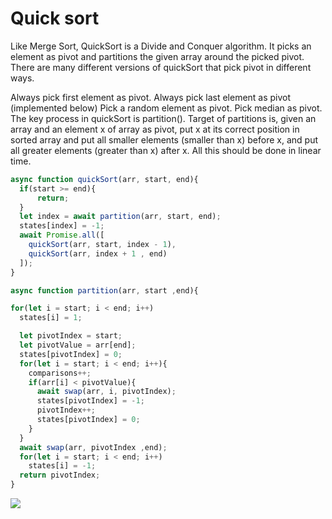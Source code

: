 # Quick sort 

Like Merge Sort, QuickSort is a Divide and Conquer algorithm. It picks an element as pivot and partitions the given array around the picked pivot. There are many different versions of quickSort that pick pivot in different ways. 

Always pick first element as pivot.
Always pick last element as pivot (implemented below)
Pick a random element as pivot.
Pick median as pivot.
The key process in quickSort is partition(). Target of partitions is, given an array and an element x of array as pivot, put x at its correct position in sorted array and put all smaller elements (smaller than x) before x, and put all greater elements (greater than x) after x. All this should be done in linear time.

```js
async function quickSort(arr, start, end){
  if(start >= end){
      return;
  }
  let index = await partition(arr, start, end);
  states[index] = -1;
  await Promise.all([
    quickSort(arr, start, index - 1),
    quickSort(arr, index + 1 , end)
  ]);
}

async function partition(arr, start ,end){

for(let i = start; i < end; i++)
  states[i] = 1;

  let pivotIndex = start;
  let pivotValue = arr[end];
  states[pivotIndex] = 0;
  for(let i = start; i < end; i++){
    comparisons++;
    if(arr[i] < pivotValue){
      await swap(arr, i, pivotIndex);
      states[pivotIndex] = -1;
      pivotIndex++;
      states[pivotIndex] = 0;
    }
  }
  await swap(arr, pivotIndex ,end);
  for(let i = start; i < end; i++)
    states[i] = -1;
  return pivotIndex;
}
```

<img src = "https://www.geeksforgeeks.org/wp-content/uploads/gq/2014/01/QuickSort2.png">

